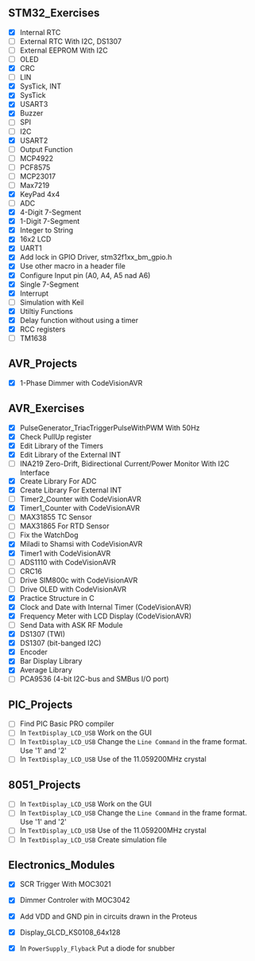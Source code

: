 ## STM32_Exercises
- [x] Internal RTC
- [ ] External RTC With I2C, DS1307
- [ ] External EEPROM With I2C
- [ ] OLED
- [x] CRC
- [ ] LIN
- [x] SysTick, INT
- [x] SysTick
- [x] USART3
- [x] Buzzer
- [ ] SPI
- [ ] I2C
- [x] USART2
- [ ] Output Function
- [ ] MCP4922
- [ ] PCF8575
- [ ] MCP23017
- [ ] Max7219
- [x] KeyPad 4x4
- [ ] ADC
- [x] 4-Digit 7-Segment
- [x] 1-Digit 7-Segment
- [x] Integer to String
- [x] 16x2 LCD
- [x] UART1
- [x] Add lock in GPIO Driver, stm32f1xx_bm_gpio.h
- [x] Use other macro in a header file
- [x] Configure Input pin (A0, A4, A5 nad A6) 
- [x] Single 7-Segment
- [x] Interrupt
- [ ] Simulation with Keil
- [x] Utiltiy Functions
- [x] Delay function without using a timer
- [x] RCC registers
- [ ] TM1638

## AVR_Projects
- [x] 1-Phase Dimmer with CodeVisionAVR

## AVR_Exercises
- [x] PulseGenerator_TriacTriggerPulseWithPWM With 50Hz
- [x] Check PullUp register
- [x] Edit Library of the Timers
- [x] Edit Library of the External INT
- [ ] INA219 Zero-Drift, Bidirectional Current/Power Monitor With I2C Interface
- [x] Create Library For ADC
- [x] Create Library For External INT
- [ ] Timer2_Counter with CodeVisionAVR
- [x] Timer1_Counter with CodeVisionAVR
- [ ] MAX31855 TC Sensor
- [ ] MAX31865 For RTD Sensor
- [ ] Fix the WatchDog
- [x] Miladi to Shamsi with CodeVisionAVR
- [x] Timer1 with CodeVisionAVR
- [ ] ADS1110 with CodeVisionAVR
- [ ] CRC16
- [ ] Drive SIM800c with CodeVisionAVR
- [ ] Drive OLED with CodeVisionAVR
- [x] Practice Structure in C
- [x] Clock and Date with Internal Timer (CodeVisionAVR)
- [x] Frequency Meter with LCD Display (CodeVisionAVR)
- [ ] Send Data with ASK RF Module
- [x] DS1307 (TWI)
- [x] DS1307 (bit-banged I2C)
- [x] Encoder
- [x] Bar Display Library
- [x] Average Library
- [ ] PCA9536 (4-bit I2C-bus and SMBus I/O port)

## PIC_Projects
- [ ] Find PIC Basic PRO compiler
- [ ] In `TextDisplay_LCD_USB` Work on the GUI
- [ ] In `TextDisplay_LCD_USB` Change the `Line Command` in the frame format. Use '1' and '2'
- [ ] In `TextDisplay_LCD_USB` Use of the 11.059200MHz crystal

## 8051_Projects
- [ ] In `TextDisplay_LCD_USB` Work on the GUI
- [ ] In `TextDisplay_LCD_USB` Change the `Line Command` in the frame format. Use '1' and '2'
- [ ] In `TextDisplay_LCD_USB` Use of the 11.059200MHz crystal
- [ ] In `TextDisplay_LCD_USB` Create simulation file

## Electronics_Modules
- [x] SCR Trigger With MOC3021
- [x] Dimmer Controler with MOC3042
- [x] Add VDD and GND pin in circuits drawn in the Proteus
- [x] Display_GLCD_KS0108_64x128
- [x] In `PowerSupply_Flyback` Put a diode for snubber 



